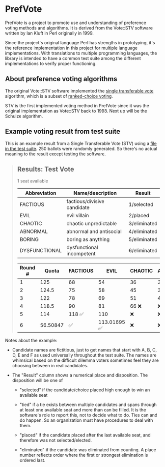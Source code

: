 # PrefVote

PrefVote is a project to promote use and understanding of preference voting methods and algorithms. It is derived from the Vote::STV software written by Ian Kluft in Perl originally in 1999.

Since the project's original language Perl has strengths in prototyping, it's the reference implementation in this project for multiple language implementations. With translations to multiple programming languages, the library is intended to have a common test suite among the different implementations to verify proper functioning.

## About preference voting algorithms

The original Vote::STV software implemented the [single transferable vote](https://en.wikipedia.org/wiki/Single_transferable_vote) algorithm, which is a subset of [ranked-choice voting](https://en.wikipedia.org/wiki/Ranked_voting).

STV is the first implemented voting method in PrefVote since it was the original implementation as Vote::STV back to 1998. Next up will be the Schulze algorithm.

## Example voting result from test suite

This is an example result from a Single Transferable Vote (STV) using a [file in the test suite](test/inputs/100-rcv-test/001-rcv-test.yaml). 250 ballots were randomly generated. So there's no actual meaning to the result except testing the software.

<blockquote>
<div id="prefvote">
<h2>Results: Test Vote</h2>
<p>1 seat available</p>
<table>
<thead>
<tr>
<th>Abbreviation</th>
<th>Name/description</th>
<th>Result</th>
</tr>
</thead>
<tbody>
<tr>
<td>FACTIOUS</td>
<td>factious/divisive candidate</td>
<td>1/selected</td>
</tr>
<tr>
<td>EVIL</td>
<td>evil villain</td>
<td>2/placed</td>
</tr>
<tr>
<td>CHAOTIC</td>
<td>chaotic unpredictable</td>
<td>3/eliminated</td>
</tr>
<tr>
<td>ABNORMAL</td>
<td>abnormal and antisocial</td>
<td>4/eliminated</td>
</tr>
<tr>
<td>BORING</td>
<td>boring as anything</td>
<td>5/eliminated</td>
</tr>
<tr>
<td>DYSFUNCTIONAL</td>
<td>dysfunctional incompetent</td>
<td>6/eliminated</td>
</tr>
</tbody>
</table>
<table>
<thead>
<tr>
<th>Round #</th>
<th>Quota</th>
<th>FACTIOUS</th>
<th>EVIL</th>
<th>CHAOTIC</th>
<th>ABNORMAL</th>
<th>BORING</th>
<th>DYSFUNCTIONAL</th>
</tr>
</thead>
<tbody>
<tr>
<td>1</td>
<td>125</td>
<td>68</td>
<td>54</td>
<td>36</td>
<td>31</td>
<td>33</td>
<td>28 ❌</td>
</tr>
<tr>
<td>2</td>
<td>124.5</td>
<td>75</td>
<td>58</td>
<td>45</td>
<td>36</td>
<td>35 ❌</td>
<td>❌</td>
</tr>
<tr>
<td>3</td>
<td>122</td>
<td>78</td>
<td>69</td>
<td>51</td>
<td>46 ❌</td>
<td>❌</td>
<td>❌</td>
</tr>
<tr>
<td>4</td>
<td>118.5</td>
<td>90</td>
<td>81</td>
<td>66 ❌</td>
<td>❌</td>
<td>❌</td>
<td>❌</td>
</tr>
<tr>
<td>5</td>
<td>114</td>
<td>118 ✅</td>
<td>110</td>
<td>❌</td>
<td>❌</td>
<td>❌</td>
<td>❌</td>
</tr>
<tr>
<td>6</td>
<td>56.50847</td>
<td>✅</td>
<td>113.01695 ✅</td>
<td>❌</td>
<td>❌</td>
<td>❌</td>
<td>❌</td>
</tr>
</tbody>
</table>
</div>
</blockquote>

Notes about the example:

- Candidate names are fictitious, just to get names that start with A, B, C, D, E and F as used universally throughout the test suite. The names are whimsical based on the difficult dilemma voters sometimes feel they are choosing between in real candidates.

- The "Result" column shows a numerical place and disposition. The disposition will be one of
  
  - "selected" if the candidate/choice placed high enough to win an available seat
  
  - "tied" if a tie exists between multiple candidates and spans through at least one available seat and more than can be filled. It is the software's role to report this, not to decide what to do. Ties can and do happen. So an organization must have procedures to deal with them.
  
  - "placed" if the candidate placed after the last available seat, and therefore was not selected/elected.
  
  - "eliminated" if the candidate was eliminated from counting. A place number reflects order where the first or strongest elimination is ordered last.

